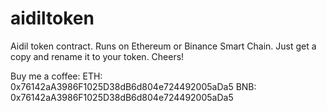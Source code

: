 # aidiltoken
Aidil token contract. Runs on Ethereum or Binance Smart Chain.
Just get a copy and rename it to your token. Cheers!

Buy me a coffee:
ETH: 0x76142aA3986F1025D38dB6d804e724492005aDa5
BNB: 0x76142aA3986F1025D38dB6d804e724492005aDa5
